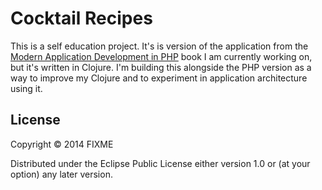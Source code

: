 # Cocktail Recipes

This is a self education project. It's is version of the application from the
[Modern Application Development in
PHP](https://leanpub.com/modern-application-development-with-php) book I am
currently working on, but it's written in Clojure. I'm building this alongside
the PHP version as a way to improve my Clojure and to experiment in application
architecture using it.

## License

Copyright © 2014 FIXME

Distributed under the Eclipse Public License either version 1.0 or (at
your option) any later version.
